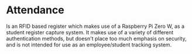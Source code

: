 # Attendance
Is an RFID based register which makes use of a Raspberry Pi Zero W, as a student register capture system. It makes use of a variety of different authentication methods, but doesn't place too much emphasis on security, and is not intended for use as an employee/student tracking system.
